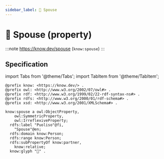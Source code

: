 ```yaml
---
sidebar_label: 🧑 Spouse
---
```


# 🧑 Spouse (property)

:::note
https://know.dev/spouse
(`know:spouse`)
:::

## Specification

import Tabs from '@theme/Tabs';
import TabItem from '@theme/TabItem';

<Tabs>
<TabItem value="turtle" label="Turtle">

```turtle
@prefix know: <https://know.dev/> .
@prefix owl: <http://www.w3.org/2002/07/owl#> .
@prefix rdf: <http://www.w3.org/1999/02/22-rdf-syntax-ns#> .
@prefix rdfs: <http://www.w3.org/2000/01/rdf-schema#> .
@prefix xsd: <http://www.w3.org/2001/XMLSchema#> .

know:spouse a owl:ObjectProperty,
    owl:SymmetricProperty,
    owl:IrreflexiveProperty;
  rdfs:label "Puoliso"@fi,
    "Spouse"@en;
  rdfs:domain know:Person;
  rdfs:range know:Person;
  rdfs:subPropertyOf know:partner,
    know:relative;
  know:glyph "🧑" .

```

</TabItem>
</Tabs>

